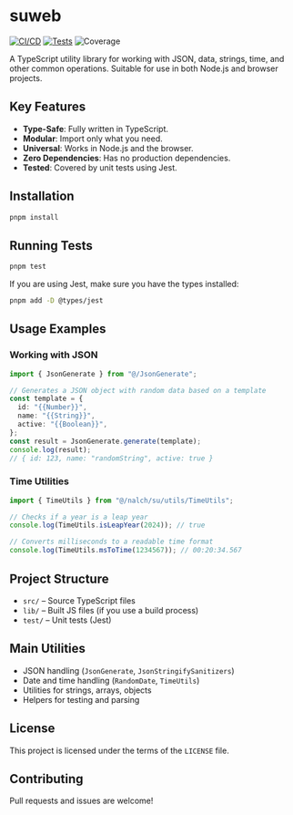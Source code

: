 # suweb

[![CI/CD](https://img.shields.io/badge/CI%2FCD-pending-yellow)](https://github.com/actions) [![Tests](https://img.shields.io/badge/tests-37%2F37%20passed-green)](...) ![Coverage](https://img.shields.io/badge/coverage-47.02%25-red)

A TypeScript utility library for working with JSON, data, strings, time, and other common operations. Suitable for use in both Node.js and browser projects.

## Key Features

- **Type-Safe**: Fully written in TypeScript.
- **Modular**: Import only what you need.
- **Universal**: Works in Node.js and the browser.
- **Zero Dependencies**: Has no production dependencies.
- **Tested**: Covered by unit tests using Jest.

## Installation

```bash
pnpm install
```

## Running Tests

```bash
pnpm test
```

If you are using Jest, make sure you have the types installed:

```bash
pnpm add -D @types/jest
```

## Usage Examples

### Working with JSON

```typescript
import { JsonGenerate } from "@/JsonGenerate";

// Generates a JSON object with random data based on a template
const template = {
  id: "{{Number}}",
  name: "{{String}}",
  active: "{{Boolean}}",
};
const result = JsonGenerate.generate(template);
console.log(result);
// { id: 123, name: "randomString", active: true }
```

### Time Utilities

```typescript
import { TimeUtils } from "@/nalch/su/utils/TimeUtils";

// Checks if a year is a leap year
console.log(TimeUtils.isLeapYear(2024)); // true

// Converts milliseconds to a readable time format
console.log(TimeUtils.msToTime(1234567)); // 00:20:34.567
```

## Project Structure

- `src/` – Source TypeScript files
- `lib/` – Built JS files (if you use a build process)
- `test/` – Unit tests (Jest)

## Main Utilities

- JSON handling (`JsonGenerate`, `JsonStringifySanitizers`)
- Date and time handling (`RandomDate`, `TimeUtils`)
- Utilities for strings, arrays, objects
- Helpers for testing and parsing

## License

This project is licensed under the terms of the `LICENSE` file.

## Contributing

Pull requests and issues are welcome!
